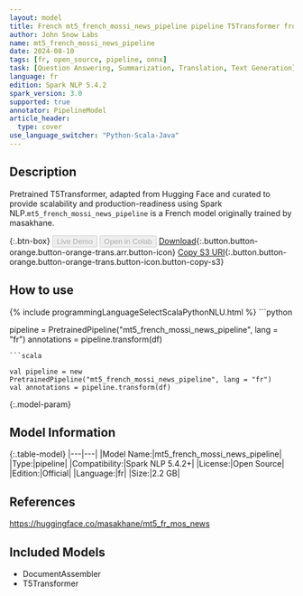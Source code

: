 ```yaml
---
layout: model
title: French mt5_french_mossi_news_pipeline pipeline T5Transformer from masakhane
author: John Snow Labs
name: mt5_french_mossi_news_pipeline
date: 2024-08-10
tags: [fr, open_source, pipeline, onnx]
task: [Question Answering, Summarization, Translation, Text Generation]
language: fr
edition: Spark NLP 5.4.2
spark_version: 3.0
supported: true
annotator: PipelineModel
article_header:
  type: cover
use_language_switcher: "Python-Scala-Java"
---
```


## Description

Pretrained T5Transformer, adapted from Hugging Face and curated to provide scalability and production-readiness using Spark NLP.`mt5_french_mossi_news_pipeline` is a French model originally trained by masakhane.

{:.btn-box}
<button class="button button-orange" disabled>Live Demo</button>
<button class="button button-orange" disabled>Open in Colab</button>
[Download](https://s3.amazonaws.com/auxdata.johnsnowlabs.com/public/models/mt5_french_mossi_news_pipeline_fr_5.4.2_3.0_1723259832489.zip){:.button.button-orange.button-orange-trans.arr.button-icon}
[Copy S3 URI](s3://auxdata.johnsnowlabs.com/public/models/mt5_french_mossi_news_pipeline_fr_5.4.2_3.0_1723259832489.zip){:.button.button-orange.button-orange-trans.button-icon.button-copy-s3}

## How to use



<div class="tabs-box" markdown="1">
{% include programmingLanguageSelectScalaPythonNLU.html %}
```python

pipeline = PretrainedPipeline("mt5_french_mossi_news_pipeline", lang = "fr")
annotations =  pipeline.transform(df)   

```
```scala

val pipeline = new PretrainedPipeline("mt5_french_mossi_news_pipeline", lang = "fr")
val annotations = pipeline.transform(df)

```
</div>

{:.model-param}
## Model Information

{:.table-model}
|---|---|
|Model Name:|mt5_french_mossi_news_pipeline|
|Type:|pipeline|
|Compatibility:|Spark NLP 5.4.2+|
|License:|Open Source|
|Edition:|Official|
|Language:|fr|
|Size:|2.2 GB|

## References

https://huggingface.co/masakhane/mt5_fr_mos_news

## Included Models

- DocumentAssembler
- T5Transformer